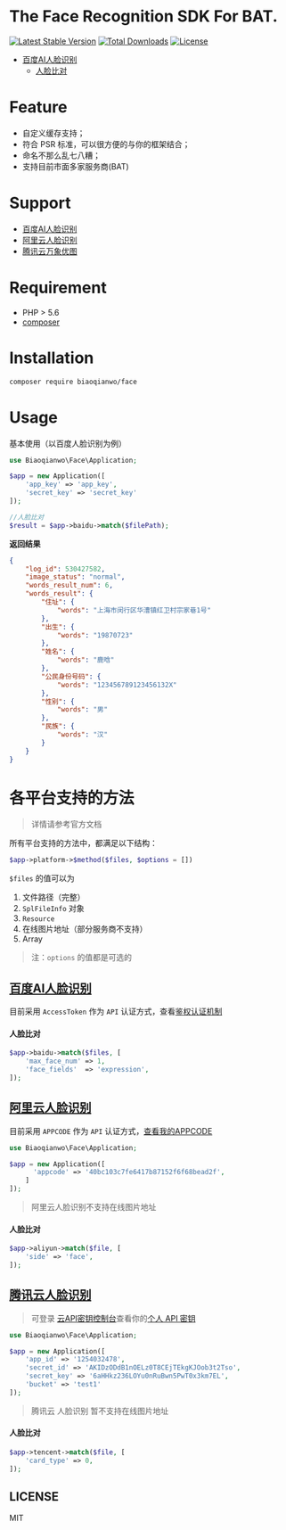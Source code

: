 # The Face Recognition SDK For BAT.

[![Latest Stable Version](https://poser.pugx.org/biaoqianwo/face/v/stable)](https://packagist.org/packages/biaoqianwo/face)
[![Total Downloads](https://poser.pugx.org/biaoqianwo/face/downloads)](https://packagist.org/packages/biaoqianwo/face)
[![License](https://poser.pugx.org/biaoqianwo/face/license)](https://packagist.org/packages/biaoqianwo/face)

- [百度AI人脸识别](#baidu-face)
    - [人脸比对](#baidu-match)

# Feature

 - 自定义缓存支持；
 - 符合 PSR 标准，可以很方便的与你的框架结合；
 - 命名不那么乱七八糟；
 - 支持目前市面多家服务商(BAT)

# Support

 - [百度AI人脸识别](http://ai.baidu.com/tech/face)
 - [阿里云人脸识别](https://data.aliyun.com/product/face)
 - [腾讯云万象优图](https://cloud.tencent.com/product/FaceRecognition)

# Requirement

 - PHP > 5.6
 - [composer](https://getcomposer.org/)

# Installation

```bash
composer require biaoqianwo/face
```

# Usage

基本使用（以百度人脸识别为例）

```php
use Biaoqianwo\Face\Application;

$app = new Application([
    'app_key' => 'app_key',
    'secret_key' => 'secret_key'
]);

//人脸比对
$result = $app->baidu->match($filePath);
```

**返回结果**

```json
{
    "log_id": 530427582,
    "image_status": "normal",
    "words_result_num": 6,
    "words_result": {
        "住址": {
            "words": "上海市闵行区华漕镇红卫村宗家巷1号"
        },
        "出生": {
            "words": "19870723"
        },
        "姓名": {
            "words": "鹿晗"
        },
        "公民身份号码": {
            "words": "123456789123456132X"
        },
        "性别": {
            "words": "男"
        },
        "民族": {
            "words": "汉"
        }
    }
}
```

# 各平台支持的方法

> 详情请参考官方文档

所有平台支持的方法中，都满足以下结构：

```php
$app->platform->$method($files, $options = [])
```

`$files` 的值可以为

 1. 文件路径（完整）
 2. `SplFileInfo` 对象
 3. `Resource`
 4. 在线图片地址（部分服务商不支持）
 5. Array

 > 注：`options` 的值都是可选的

<a name="baidu-face"></a>
## [百度AI人脸识别](http://ai.baidu.com/tech/face)

目前采用 `AccessToken` 作为 `API` 认证方式，查看[鉴权认证机制](http://ai.baidu.com/docs#/Auth/top)

<a name="baidu-match"></a>
#### 人脸比对

```php
$app->baidu->match($files, [
    'max_face_num' => 1,
    'face_fields'  => 'expression',
]);
```

<a name="aliyun-face"></a>
## [阿里云人脸识别](https://data.aliyun.com/product/face)

目前采用 `APPCODE` 作为 `API` 认证方式，[查看我的APPCODE](https://market.console.aliyun.com/imageconsole/index.htm)

```php
use Biaoqianwo\Face\Application;

$app = new Application([
      'appcode' => '40bc103c7fe6417b87152f6f68bead2f',
    ]
]);
```

> 阿里云人脸识别不支持在线图片地址

<a name="aliyun-match"></a>
#### 人脸比对

```php
$app->aliyun->match($file, [
    'side' => 'face',
]);
```

<a name="tencent-face"></a>
## [腾讯云人脸识别](https://cloud.tencent.com/product/FaceRecognition)

> 可登录 [云API密钥控制台](https://console.cloud.tencent.com/capi)查看你的[个人 API 密钥](https://console.cloud.tencent.com/capi)

```php
use Biaoqianwo\Face\Application;

$app = new Application([
    'app_id' => '1254032478',
    'secret_id' => 'AKIDzODdB1nOELz0T8CEjTEkgKJOob3t2Tso',
    'secret_key' => '6aHHkz236LOYu0nRuBwn5PwT0x3km7EL',
    'bucket' => 'test1'
]);
```

> 腾讯云 人脸识别 暂不支持在线图片地址

<a name="tencent-match"></a>
#### 人脸比对

```php
$app->tencent->match($file, [
    'card_type' => 0,
]);
```
## LICENSE
MIT
